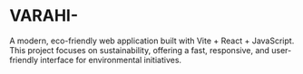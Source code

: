 # VARAHI-
A modern, eco-friendly web application built with Vite + React + JavaScript. This project focuses on sustainability, offering a fast, responsive, and user-friendly interface for environmental initiatives.
